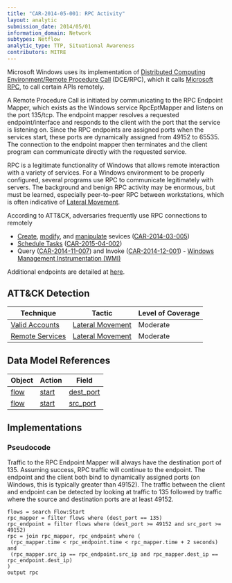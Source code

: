 ```yaml
---
title: "CAR-2014-05-001: RPC Activity"
layout: analytic
submission_date: 2014/05/01
information_domain: Network
subtypes: Netflow
analytic_type: TTP, Situational Awareness
contributors: MITRE
---
```


Microsoft Windows uses its implementation of [Distributed Computing Environment/Remote Procedure Call](https://en.wikipedia.org/wiki/DCE/RPC) (DCE/RPC), which it calls [Microsoft RPC](https://en.wikipedia.org/wiki/Microsoft_RPC), to call certain APIs remotely.

A Remote Procedure Call is initiated by communicating to the RPC Endpoint Mapper, which exists as the Windows service RpcEptMapper and listens on the port 135/tcp. The endpoint mapper resolves a requested endpoint/interface and responds to the client with the port that the service is listening on. Since the RPC endpoints are assigned ports when the services start, these ports are dynamically assigned from 49152 to 65535. The connection to the endpoint mapper then terminates and the client program can communicate directly with the requested service.

RPC is a legitimate functionality of Windows that allows remote interaction with a variety of services. For a Windows environment to be properly configured, several programs use RPC to communicate legitimately with servers. The background and benign RPC activity may be enormous, but must be learned, especially peer-to-peer RPC between workstations, which is often indicative of [Lateral Movement](https://attack.mitre.org/tactics/TA0008).

According to ATT&CK, adversaries frequently use RPC connections to remotely

-   [Create](https://attack.mitre.org/techniques/T1050), [modify](https://attack.mitre.org/techniques/T1031), and [manipulate](https://attack.mitre.org/techniques/T1035) sevices ([CAR-2014-03-005](CAR-2014-03-005))
-   [Schedule Tasks](https://attack.mitre.org/techniques/T1053) ([CAR-2015-04-002](CAR-2015-04-002))
-   Query ([CAR-2014-11-007](CAR-2014-11-007)) and Invoke ([CAR-2014-12-001](CAR-2014-12-001)) - [Windows Management Instrumentation (WMI)](https://attack.mitre.org/techniques/T1047)

Additional endpoints are detailed at [here](http://www.hsc.fr/ressources/articles/win_net_srv/well_known_named_pipes.html).

## ATT&CK Detection

|Technique |Tactic |Level of Coverage |
|---|---|---|
|[Valid Accounts](https://attack.mitre.org/techniques/T1078/)|[Lateral Movement](https://attack.mitre.org/tactics/TA0008/)|Moderate|
|[Remote Services](https://attack.mitre.org/techniques/T1021/)|[Lateral Movement](https://attack.mitre.org/tactics/TA0008/)|Moderate|

## Data Model References

|Object|Action|Field|
|---|---|---|
|[flow](/data_model/flow) | [start](/data_model/flow#start) | [dest_port](/data_model/flow#dest_port) |
|[flow](/data_model/flow) | [start](/data_model/flow#start) | [src_port](/data_model/flow#src_port) |


## Implementations

### Pseudocode

Traffic to the RPC Endpoint Mapper will always have the destination port of 135. Assuming success, RPC traffic will continue to the endpoint. The endpoint and the client both bind to dynamically assigned ports (on Windows, this is typically greater than 49152). The traffic between the client and endpoint can be detected by looking at traffic to 135 followed by traffic where the source and destination ports are at least 49152. 

```
flows = search Flow:Start
rpc_mapper = filter flows where (dest_port == 135)
rpc_endpoint = filter flows where (dest_port >= 49152 and src_port >= 49152)
rpc = join rpc_mapper, rpc_endpoint where (
 (rpc_mapper.time < rpc_endpoint.time < rpc_mapper.time + 2 seconds) and
 (rpc_mapper.src_ip == rpc_endpoint.src_ip and rpc_mapper.dest_ip == rpc_endpoint.dest_ip)
)
output rpc
```

